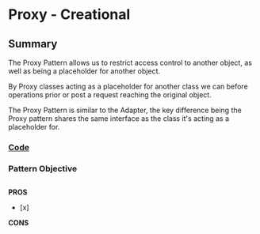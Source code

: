 
# Proxy - Creational

## Summary
The Proxy Pattern allows us to restrict access control to another object, as well as being a placeholder for another object.

By Proxy classes acting as a placeholder for another class we can before operations prior or post a request reaching the original object.  

The Proxy Pattern is similar to the Adapter, the key difference being the Proxy pattern shares the same interface as the class it's acting as a placeholder for.

### [Code](https://github.com/charlesmolyneux/DesignPatterns-Swift/tree/master/Project/DesignPatterns/DesignPatterns/Structural/Proxy)

### Pattern Objective
##

**PROS**
 - [x]

**CONS**
